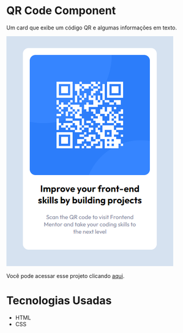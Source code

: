 # QR Code Component

Um card que exibe um código QR e algumas informações em texto.

<img src="./qr-code-component-image.png" />

Você pode acessar esse projeto clicando <a href="clmateus.github.io/qr-code-component/">aqui</a>.
# Tecnologias Usadas

<ul>
<li>HTML</li>
<li>CSS</li>
